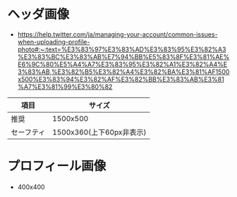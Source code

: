 # ヘッダ画像

* https://help.twitter.com/ja/managing-your-account/common-issues-when-uploading-profile-photo#:~:text=%E3%83%97%E3%83%AD%E3%83%95%E3%82%A3%E3%83%BC%E3%83%AB%E7%94%BB%E5%83%8F%E3%81%AE%E6%9C%80%E5%A4%A7%E3%83%95%E3%82%A1%E3%82%A4%E3%83%AB,%E3%82%B5%E3%82%A4%E3%82%BA%E3%81%AF1500x500%E3%83%94%E3%82%AF%E3%82%BB%E3%83%AB%E3%81%A7%E3%81%99%E3%80%82

項目|サイズ
----|------
推奨|1500x500
セーフティ|1500x360(上下60px非表示)

# プロフィール画像

* 400x400
　

